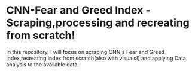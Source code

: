 # CNN-Fear and Greed Index - Scraping,processing and recreating from scratch!
In this repository, I will focus on scraping CNN's Fear and Greed index,recreating index from scratch(also with visuals!) and applying Data analysis to the available data.
